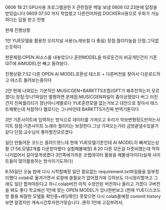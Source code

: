 0606 18:21 GPU사용 프로그램권한 X 
관련질문 메일 보냄
0608 02:23분에 답장을 받았습니다
0609 07:50 까지 작업했고
다른언어처럼
DOCKER사용으로 우회가 가능하다는 답을 받고 진행 

현재 진행상황

1안
YUE모델을 활용한 오리지널 사용(노래보컬 다 좋음)
장점:퀄리티높음
단점:그닥없는듯하다

현문제점:OPEN AI소스를 내놓았으나 훈련MODEL을 따로둔건지 비공개인건지 기존 GIT에 AIMODEL만 빼고 올려놨다.

진행상황:7:52 다른 OPEN AI MODEL호환성 테스트 + 다른버전을 찾아서 다운로드하고 테스트 돌려보는중이다


2안
현재 나와있는 기본적인 MUSICGEN+BARKTTS조합(GPT가 왜추천하는지 모르겠다) 
장점:잇나?파일만 멀쩡하면 
문제점:MUSICGEN파일이 좀이상했었다 버그 터진건지
진짜퀄리티가 장난아니게별로다 YUE훈련모델 없는거보고 대안으로 찾아서 테스트해봣는데 처참하다 멜로디는 그나마인데 BARKTTS가진짜 번역기톤이다

3안
기존사이트에 입력하는 방식으로 데이터를 가져오고 우리가 악보변형정도만하는사이트
장점:기존사이트 노래라 퀄리티는 보장한다.그냥 가져오는거라 금방끝낼수있을거같다
단점:교수님이 좋아할진모르겠다


일단 만들어둔 코드는 올려드렷느데 현재 YUE모델기준인데 AI MODEL이 빠져있는상황 (7:56,모델2개를 다운받아봤다 실험해볼예정)
8:20 다른 모든걸 다준비했는데 딱하나가없어서 갈아엎게생겼다 3안쪽에가까운 코랩데이터 활용을 해볼생각이다(실제 사이트들이 많이활용하는 방식이기도하다)

8:55일단 오늘 밤에 다시 시작할예정 일단 필요없는 requirement.txt파일들을 일부정리했다 colab로 옮겨가면서 로컬에 쓸필요가 없어졌기에
깃허브도 다시정리할꺼고 
그래도 일단 합쳐야된다고 하니 colab버전 아직 수정안된 버전하나 올리고 가겠다
구버전을 봐도 좋다
학교에선 1안에 맞는 OPEN MODEL가 있나한번보고
(현재 YUE디스코드방 활용 짜잘한 모델들 확인중+레딧확인)
못찾으면 다시 colab쓸예정
commit history보면 알겠지만 계속시간투자한거맞습니다..괜히 1안에 고집부려서;
